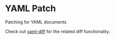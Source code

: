# YAML Patch

Patching for YAML documents

Check out [yaml-diff](https://github.com/adius/yaml-diff) for the related diff functionality.
